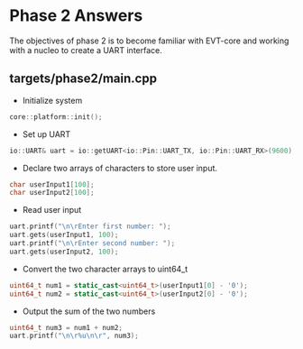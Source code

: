 # Phase 2 Answers
The objectives of phase 2 is to become familiar with EVT-core and working with a nucleo to create a UART interface.

## targets/phase2/main.cpp
- Initialize system
```cpp
core::platform::init();
```

- Set up UART
```cpp
io::UART& uart = io::getUART<io::Pin::UART_TX, io::Pin::UART_RX>(9600);
```

- Declare two arrays of characters to store user input.
```cpp
char userInput1[100];
char userInput2[100];
```

- Read user input
```cpp
uart.printf("\n\rEnter first number: ");
uart.gets(userInput1, 100);
uart.printf("\n\rEnter second number: ");
uart.gets(userInput2, 100);
```

- Convert the two character arrays to uint64_t
```cpp
uint64_t num1 = static_cast<uint64_t>(userInput1[0] - '0');
uint64_t num2 = static_cast<uint64_t>(userInput2[0] - '0');
```

- Output the sum of the two numbers
```cpp
uint64_t num3 = num1 + num2;
uart.printf("\n\r%u\n\r", num3);
```
